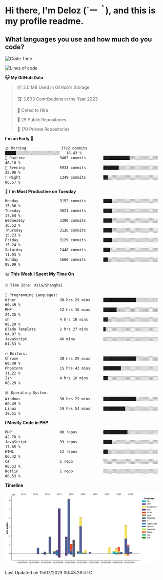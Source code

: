 # **Hi there, I'm Deloz (*´ー｀*), and this is my profile readme.**

## **What languages you use and how much do you code?**

<!--START_SECTION:waka-->
![Code Time](http://img.shields.io/badge/Code%20Time-1%2C904%20hrs%2058%20mins-blue)

![Lines of code](https://img.shields.io/badge/From%20Hello%20World%20I%27ve%20Written-31.3%20million%20lines%20of%20code-blue)

**🐱 My GitHub Data** 

> 📦 3.0 MB Used in GitHub's Storage 
 > 
> 🏆 3,603 Contributions in the Year 2023
 > 
> 💼 Opted to Hire
 > 
> 📜 29 Public Repositories 
 > 
> 🔑 170 Private Repositories 
 > 
**I'm an Early 🐤** 

```text
🌞 Morning                3782 commits        █████░░░░░░░░░░░░░░░░░░░░   18.43 % 
🌆 Daytime                9462 commits        ████████████░░░░░░░░░░░░░   46.10 % 
🌃 Evening                5933 commits        ███████░░░░░░░░░░░░░░░░░░   28.90 % 
🌙 Night                  1349 commits        ██░░░░░░░░░░░░░░░░░░░░░░░   06.57 % 
```
📅 **I'm Most Productive on Tuesday** 

```text
Monday                   3152 commits        ████░░░░░░░░░░░░░░░░░░░░░   15.36 % 
Tuesday                  3621 commits        ████░░░░░░░░░░░░░░░░░░░░░   17.64 % 
Wednesday                3390 commits        ████░░░░░░░░░░░░░░░░░░░░░   16.52 % 
Thursday                 3126 commits        ████░░░░░░░░░░░░░░░░░░░░░   15.23 % 
Friday                   3129 commits        ████░░░░░░░░░░░░░░░░░░░░░   15.24 % 
Saturday                 2448 commits        ███░░░░░░░░░░░░░░░░░░░░░░   11.93 % 
Sunday                   1660 commits        ██░░░░░░░░░░░░░░░░░░░░░░░   08.09 % 
```


📊 **This Week I Spent My Time On** 

```text
🕑︎ Time Zone: Asia/Shanghai

💬 Programming Languages: 
Other                    30 hrs 29 mins      ███████████████░░░░░░░░░░   60.49 % 
PHP                      12 hrs 16 mins      ██████░░░░░░░░░░░░░░░░░░░   24.35 % 
sh                       4 hrs 10 mins       ██░░░░░░░░░░░░░░░░░░░░░░░   08.29 % 
Blade Template           2 hrs 27 mins       █░░░░░░░░░░░░░░░░░░░░░░░░   04.87 % 
JavaScript               46 mins             ░░░░░░░░░░░░░░░░░░░░░░░░░   01.53 % 

🔥 Editors: 
Chrome                   30 hrs 29 mins      ███████████████░░░░░░░░░░   60.49 % 
PhpStorm                 15 hrs 43 mins      ████████░░░░░░░░░░░░░░░░░   31.22 % 
Zsh                      4 hrs 10 mins       ██░░░░░░░░░░░░░░░░░░░░░░░   08.29 % 

💻 Operating System: 
Windows                  30 hrs 29 mins      ███████████████░░░░░░░░░░   60.49 % 
Linux                    19 hrs 54 mins      ██████████░░░░░░░░░░░░░░░   39.51 % 
```

**I Mostly Code in PHP** 

```text
PHP                      80 repos            ███████████░░░░░░░░░░░░░░   42.78 % 
JavaScript               33 repos            ████░░░░░░░░░░░░░░░░░░░░░   17.65 % 
HTML                     12 repos            ██░░░░░░░░░░░░░░░░░░░░░░░   06.42 % 
C#                       1 repo              ░░░░░░░░░░░░░░░░░░░░░░░░░   00.53 % 
Kotlin                   1 repo              ░░░░░░░░░░░░░░░░░░░░░░░░░   00.53 % 
```



**Timeline**

![Lines of Code chart](https://raw.githubusercontent.com/deloz/deloz/main/assets/bar_graph.png)


 Last Updated on 15/07/2023 00:43:26 UTC
<!--END_SECTION:waka-->
